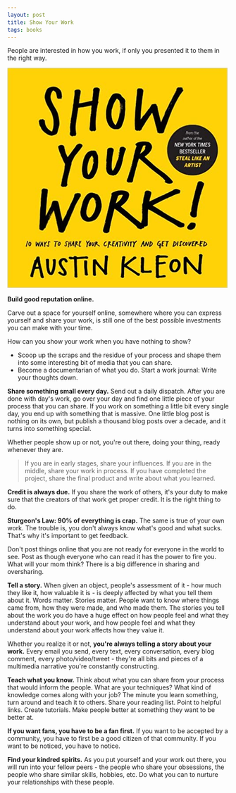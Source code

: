 ```yaml
---
layout: post
title: Show Your Work
tags: books
---
```


People are interested in how you work, if only you presented it to them in the right way. 

<div class="book centered">
  <img src="../images/books/show_your_work.jpg">
</div>

**Build good reputation online.**

Carve out a space for yourself online, somewhere where you can express yourself and share your work, is still one of the best possible investments you can make with your time. 

How can you show your work when you have nothing to show? 

- Scoop up the scraps and the residue of your process and shape them into some interesting bit of media that you can share. 
- Become a documentarian of what you do. Start a work journal: Write your thoughts down. 

**Share something small every day.** Send out a daily dispatch. After you are done with day's work, go over your day and find one little piece of your process that you can share. If you work on something a little bit every single day, you end up with something that is massive. One little blog post is nothing on its own, but publish a thousand blog posts over a decade, and it turns into something special.

Whether people show up or not, you're out there, doing your thing, ready whenever they are.  

> If you are in early stages, share your influences. If you are in the middle, share your work in process. If you have completed the project, share the final product and write about what you learned. 

**Credit is always due.** If you share the work of others, it's your duty to make sure that the creators of that work get proper credit. It is the right thing to do. 

**Sturgeon's Law: 90% of everything is crap.** The same is true of your own work. The trouble is, you don't always know what's good and what sucks. That's why it's important to get feedback. 

Don't post things online that you are not ready for everyone in the world to see. Post as though everyone who can read it has the power to fire you. What will your mom think? There is a big difference in sharing and oversharing. 

**Tell a story.** When given an object, people's assessment of it - how much they like it, how valuable it is - is deeply affected by what you tell them about it. Words matter. Stories matter. People want to know where things came from, how they were made, and who made them. The stories you tell about the work you do have a huge effect on how people feel and what they understand about your work, and how people feel and what they understand about your work affects how they value it. 

Whether you realize it or not, **you're always telling a story about your work.** Every email you send, every text, every conversation, every blog comment, every photo/video/tweet - they're all bits and pieces of a multimedia narrative you're constantly constructing. 

**Teach what you know.** Think about what you can share from your process that would inform the people. What are your techniques? What kind of knowledge comes along with your job? The minute you learn something, turn around and teach it to others. Share your reading list. Point to helpful links. Create tutorials. Make people better at something they want to be better at. 

**If you want fans, you have to be a fan first.** If you want to be accepted by a community, you have to first be a good citizen of that community. If you want to be noticed, you have to notice. 

**Find your kindred spirits.** As you put yourself and your work out there, you will run into your fellow peers - the people who share your obsessions, the people who share similar skills, hobbies, etc. Do what you can to nurture your relationships with these people.